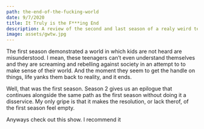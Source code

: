 ```yaml
---
path: the-end-of-the-fucking-world
date: 9/7/2020
title: It Truly is the F***ing End
description: A review of the second and last season of a realy weird teen romance.
image: assets/gwtw.jpg
---
```

The first season demonstrated a world in which kids are not heard are misunderstood. I mean, these teenagers can’t even understand themselves and they are screaming and rebelling against society in an attempt to to make sense of their world. And the moment they seem to get the handle on things, life yanks them back to reality, and it ends.

Well, that was the first season. Season 2 gives us an epilogue that continues alongside the same path as the first season without doing it a disservice. My only gripe is that it makes the resolution, or lack therof, of the first season feel empty.

Anyways check out this show. I recommend it